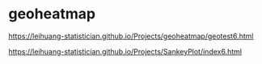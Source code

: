 # geoheatmap
 https://leihuang-statistician.github.io/Projects/geoheatmap/geotest6.html

 https://leihuang-statistician.github.io/Projects/SankeyPlot/index6.html
